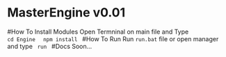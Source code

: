 # MasterEngine v0.01
#How To Install Modules
Open Termninal on main file and Type
<code> cd Engine </code>
<code> npm install </code>
#How To Run
Run <code>run.bat</code> file or open manager and type <code> run </code>
#Docs
Soon...
